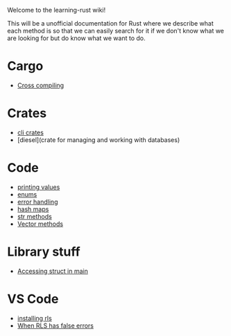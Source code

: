 Welcome to the learning-rust wiki!

This will be a unofficial documentation for Rust where we describe what each method is so that we can easily search for it if we don't know what we are looking for but do know what we want to do.

# Cargo

* [Cross compiling](cross_compiling)

# Crates

* [cli crates](cli_crates)
* [diesel](crate for managing and working with databases)

# Code

* [printing values](printing_values)
* [enums](enums)
* [error handling](error_handling)
* [hash maps](has_maps)
* [str methods](str_methods)
* [Vector methods](vector_methods)

# Library stuff

* [Accessing struct in main](accessing_struct_in_main)

# VS Code

* [installing rls](installing_rls)
* [When RLS has false errors](rls_restart)